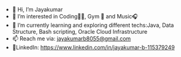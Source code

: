 - 👋 Hi, I’m Jayakumar
- 👀 I’m interested in Coding🧑‍💻, Gym 💪 and Music🎧
- 🌱 I’m currently learning and exploring different techs:Java, Data Structure, Bash scripting, Oracle Cloud Infrastructure
- 📫 Reach me via: jayakumarb8055@gmail.com
- 🔗LinkedIn: https://www.linkedin.com/in/jayakumar-b-115379249
